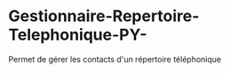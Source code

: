 # Gestionnaire-Repertoire-Telephonique-PY-
Permet de gérer les contacts d'un répertoire téléphonique
